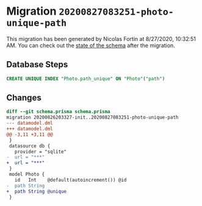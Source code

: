 # Migration `20200827083251-photo-unique-path`

This migration has been generated by Nicolas Fortin at 8/27/2020, 10:32:51 AM.
You can check out the [state of the schema](./schema.prisma) after the migration.

## Database Steps

```sql
CREATE UNIQUE INDEX "Photo.path_unique" ON "Photo"("path")
```

## Changes

```diff
diff --git schema.prisma schema.prisma
migration 20200826203327-init..20200827083251-photo-unique-path
--- datamodel.dml
+++ datamodel.dml
@@ -3,11 +3,11 @@
 }
 datasource db {
   provider = "sqlite"
-  url = "***"
+  url = "***"
 }
 model Photo {
   id   Int    @default(autoincrement()) @id
-  path String
+  path String @unique
 }
```


